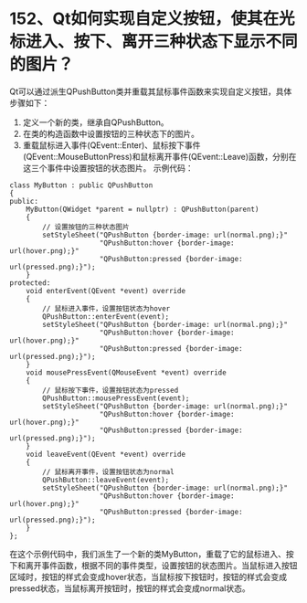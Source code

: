# 152、Qt如何实现自定义按钮，使其在光标进入、按下、离开三种状态下显示不同的图片？

Qt可以通过派生QPushButton类并重载其鼠标事件函数来实现自定义按钮，具体步骤如下：

1. 定义一个新的类，继承自QPushButton。
2. 在类的构造函数中设置按钮的三种状态下的图片。
3. 重载鼠标进入事件(QEvent::Enter)、鼠标按下事件(QEvent::MouseButtonPress)和鼠标离开事件(QEvent::Leave)函数，分别在这三个事件中设置按钮的状态图片。 示例代码：

```
class MyButton : public QPushButton
{
public:
    MyButton(QWidget *parent = nullptr) : QPushButton(parent)
    {
        // 设置按钮的三种状态图片
        setStyleSheet("QPushButton {border-image: url(normal.png);}"
                      "QPushButton:hover {border-image: url(hover.png);}"
                      "QPushButton:pressed {border-image: url(pressed.png);}");
    }
protected:
    void enterEvent(QEvent *event) override
    {
        // 鼠标进入事件，设置按钮状态为hover
        QPushButton::enterEvent(event);
        setStyleSheet("QPushButton {border-image: url(normal.png);}"
                      "QPushButton:hover {border-image: url(hover.png);}"
                      "QPushButton:pressed {border-image: url(pressed.png);}");
    }
    void mousePressEvent(QMouseEvent *event) override
    {
        // 鼠标按下事件，设置按钮状态为pressed
        QPushButton::mousePressEvent(event);
        setStyleSheet("QPushButton {border-image: url(normal.png);}"
                      "QPushButton:hover {border-image: url(hover.png);}"
                      "QPushButton:pressed {border-image: url(pressed.png);}");
    }
    void leaveEvent(QEvent *event) override
    {
        // 鼠标离开事件，设置按钮状态为normal
        QPushButton::leaveEvent(event);
        setStyleSheet("QPushButton {border-image: url(normal.png);}"
                      "QPushButton:hover {border-image: url(hover.png);}"
                      "QPushButton:pressed {border-image: url(pressed.png);}");
    }
};
```

在这个示例代码中，我们派生了一个新的类MyButton，重载了它的鼠标进入、按下和离开事件函数，根据不同的事件类型，设置按钮的状态图片。当鼠标进入按钮区域时，按钮的样式会变成hover状态，当鼠标按下按钮时，按钮的样式会变成pressed状态，当鼠标离开按钮时，按钮的样式会变成normal状态。
